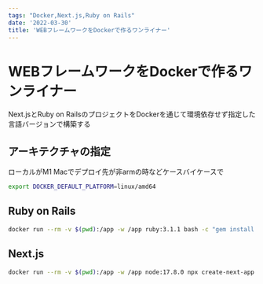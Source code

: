 ```yaml
---
tags: "Docker,Next.js,Ruby on Rails"
date: '2022-03-30'
title: 'WEBフレームワークをDockerで作るワンライナー'
---
```


# WEBフレームワークをDockerで作るワンライナー

Next.jsとRuby on RailsのプロジェクトをDockerを通じて環境依存せず指定した言語バージョンで構築する

## アーキテクチャの指定

ローカルがM1 Macでデプロイ先が非armの時などケースバイケースで

```bash
export DOCKER_DEFAULT_PLATFORM=linux/amd64
```

## Ruby on Rails

```bash
docker run --rm -v $(pwd):/app -w /app ruby:3.1.1 bash -c "gem install rails && rails new my-backend-website"
```

## Next.js

```bash
docker run --rm -v $(pwd):/app -w /app node:17.8.0 npx create-next-app --example blog-starter-typescript my-frontend-website
```
